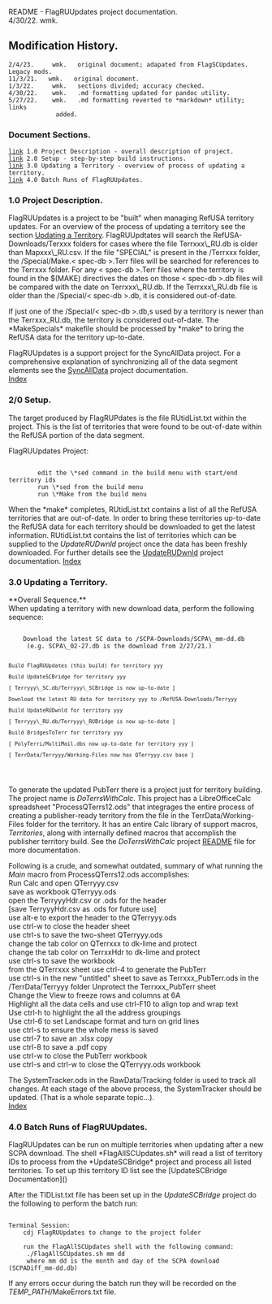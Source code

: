 README - FlagRUUpdates project documentation.<br>
	4/30/22.	wmk.
<h2>Modification History.</h2>
<pre><code>2/4/23.     wmk.   original document; adapated from FlagSCUpdates.
Legacy mods.
11/3/21.   wmk.   original document.
1/3/22.     wmk.   sections divided; accuracy checked.
4/30/22.    wmk.   .md formatting updated for pandoc utility.
5/27/22.    wmk.   .md formatting reverted to *markdown* utility; links
			 added.
</code></pre>
<h3 id="IX">Document Sections.</h3>
<pre><code><a href="#1.0">link</a> 1.0 Project Description - overall description of project.
<a href="#2.0">link</a> 2.0 Setup - step-by-step build instructions.
<a href="#3.0">link</a> 3.0 Updating a Territory - overview of process of updating a territory.
<a href="#4.0">link</a> 4.0 Batch Runs of FlagRUUpdates.
</code></pre>
<h3 id="1.0">1.0 Project Description.</h3>
FlagRUUpdates is a project to be "built" when
managing RefUSA territory updates. For an overview of the process of updating a
territory see the section <a href="#3.0">Updating a Territory</a>. FlagRUUpdtates
will search the RefUSA-Downloads/Terxxx folders for cases where the file
Terrxxx\_RU.db is older than Mapxxx\_RU.csv. If the file "SPECIAL" is present in the
/Terrxxx folder, the /Special/Make.< spec-db >.Terr files will be searched for
references to the Terrxxx folder. For any < spec-db >.Terr files where the
territory is found in the $(MAKE) directives the dates on those < spec-db >.db
files will be compared with the date on Terrxxx\_RU.db. If the Terrxxx\_RU.db file
is older than the /Special/< spec-db >.db, it is considered out-of-date.

If just one of the /Special/< spec-db >.db,s used by a territory is newer than
the Terrxxx\_RU.db, the territory is considered out-of-date. The \*MakeSpecials\*
makefile should be processed by \*make\* to bring the RefUSA data for the
territory up-to-date. 

FlagRUUpdates is a support project for the SyncAllData project. For a
comprehensive explanation of synchronizing all of the data segment elements
see the
[SyncAllData](file:///media/fuse/crostini_67db2e155275fc7e48975519462d5b22a040848a_termina_penguin/GitHub/TerritoriesCB/Projects-Geany/SyncAllData/README.html)
project documentation.
<br><a href="#IX">Index</a>
<h3 id="2.0">2/0 Setup.</h3>
The target produced by FlagRUPdates is the file RUtidList.txt within the
project. This is the list of territories that were found to be out-of-date
within the RefUSA portion of the data segment.

FlagRUUpdates Project:
<pre><code>
		edit the \*sed command in the build menu with start/end territory ids
		run \*sed from the build menu
		run \*Make from the build menu
</code></pre>
When the \*make\* completes, RUtidList.txt contains a list of all the RefUSA
territories that are out-of-date. In order to bring these territories
up-to-date the RefUSA data for each territory should be downloaded to get
the latest information. RUtidList.txt contains the list of territories
which can be supplied to the *UpdateRUDwnld* project once the data has
been freshly downloaded. For further details see the
[UpdateRUDwnld](file:///media/fuse/crostini_67db2e155275fc7e48975519462d5b22a040848a_termina_penguin/GitHub/TerritoriesCB/Projects-Geany/UpdateRUDwnld/README.html)
project documentation.
<a href="#IX">Index</a>
<h3 id="3.0">3.0 Updating a Territory.</h3>
**Overall Sequence.**<br>
When updating a territory with new download data, perform the following sequence:
<pre><code>
	Download the latest SC data to /SCPA-Downloads/SCPA\_mm-dd.db
	 (e.g. SCPA\_02-27.db is the download from 2/27/21.)
		
	Build FlagRUUpdates (this build) for territory yyy
	
	Build UpdateSCBridge for territory yyy
	
	[ Terryyy\_SC.db/Terryyy\_SCBridge is now up-to-date ]
	
	Download the latest RU data for territory yyy to /RefUSA-Downloads/Terryyy
	
	Build UpdateRUDwnld for territory yyy
	
	[ Terryyy\_RU.db/Terryyy\_RUBridge is now up-to-date ]
	
	Build BridgesToTerr for territory yyy
	
	[ PolyTerri/MultiMail.dbs now up-to-date for territory yyy ]
	
	[ TerrData/Terryyy/Working-Files now has QTerryyy.csv base ]
</code></pre>
To generate the updated PubTerr there is a project just for territory building.
The project name is *DoTerrsWithCalc*. This project has a LibreOfficeCalc
spreadsheet "ProcessQTerrs12.ods" that integrages the entire process of creating
a publisher-ready territory from the file in the TerrData/Working-Files folder
for the territory. It has an entire Calc library of support macros, *Territories*,
along with internally defined macros that accomplish the publisher territory build.
See the *DoTerrsWithCalc* project 
[README](file:///media/fuse/crostini_67db2e155275fc7e48975519462d5b22a040848a_termina_penguin/GitHub/TerritoriesCB/Projects-Geany/DoTerrsWithCalc/README.html)
 file for more documentation.

Following is a crude, and somewhat outdated, summary of what running the *Main* macro from ProcessQTerrs12.ods accomplishes:<br>
	Run Calc and open QTerryyy.csv<br>
	 save as workbook QTerryyy.ods<br>
	 open the TerryyyHdr.csv or .ods for the header<br>
	 [save TerryyyHdr.csv as .ods for future use]<br>
	 use alt-e to export the header to the QTerryyy.ods<br>
	 use ctrl-w to close the header sheet<br>
	 use ctrl-s to save the two-sheet QTerryyy.ods<br>
	 change the tab color on QTerrxxx to dk-lime and protect<br>
	 change the tab color on TerrxxHdr to dk-lime and protect<br>
	 use ctrl-s to save the workbook<br>
	 from the QTerrxxx sheet use ctrl-4 to generate the PubTerr<br>
	 use ctrl-s in the new "untitled" sheet to save as Terrxxx\_PubTerr.ods in the /TerrData/Terryyy folder
	 Unprotect the Terrxxx\_PubTerr sheet<br>
	 Change the View to freeze rows and columns at 6A<br>
	 Highlight all the data cells and use ctrl-F10 to align top and wrap text<br>
	 Use ctrl-h to highlight the all the address groupings<br>
	 Use ctrl-6 to set Landscape format and turn on grid lines<br>
	 use ctrl-s to ensure the whole mess is saved<br>
	 use ctrl-7 to save an .xlsx copy<br>
	 use ctrl-8 to save a .pdf copy<br>
	 use ctrl-w to close the PubTerr workbook<br>
	 use ctrl-s and ctrl-w to close the QTerryyy.ods workbook<br>

The SystemTracker.ods in the RawData/Tracking folder is used to track all changes. At each stage of the above process, the SystemTracker should be updated. (That is a whole separate topic...).<br>
<a href="#IX">Index</a>
<h3 id="4.0">4.0 Batch Runs of FlagRUUpdates.</h3>
FlagRUUpdates can be run on multiple territories when updating after a
new SCPA download. The shell *FlagAllSCUpdates.sh* will read a list of
territory IDs to process from the *UpdateSCBridge* project and process
all listed territories. To set up this territory ID list see the
[UpdateSCBridge Documentation]()

After the TIDList.txt file has been set up in the *UpdateSCBridge* project
do the following to perform the batch run:
<pre><code>
Terminal Session:
	cdj FlagRUUpdates to change to the project folder
	
	run the FlagAllSCUpdates shell with the following command:
	 ./FlagAllSCUpdates.sh mm dd
	 where mm dd is the month and day of the SCPA download (SCPADiff_mm-dd.db)
</code></pre>
If any errors occur during the batch run they will be recorded on the
*TEMP_PATH*/MakeErrors.txt file.
